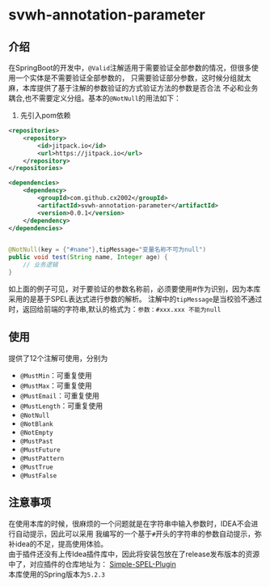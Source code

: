 # svwh-annotation-parameter

## 介绍
在SpringBoot的开发中，`@Valid`注解适用于需要验证全部参数的情况，但很多使用一个实体是不需要验证全部参数的，
只需要验证部分参数，这时候分组就太麻，本库提供了基于注解的参数验证的方式验证方法的参数是否合法
不必和业务耦合,也不需要定义分组。基本的`@NotNull`的用法如下：
1. 先引入pom依赖
```xml
<repositories>
    <repository>
        <id>jitpack.io</id>
        <url>https://jitpack.io</url>
    </repository>
</repositories>

<dependencies>
    <dependency>
        <groupId>com.github.cx2002</groupId>
        <artifactId>svwh-annotation-parameter</artifactId>
        <version>0.0.1</version>
    </dependency>
</dependencies>

```

```java

@NotNull(key = {"#name"},tipMessage="变量名称不可为null")
public void test(String name, Integer age) {
    // 业务逻辑
}
```
如上面的例子可见，对于要验证的参数名称前，必须要使用#作为识别，因为本库采用的是基于SPEL表达式进行参数的解析。
注解中的`tipMessage`是当校验不通过时，返回给前端的字符串,默认的格式为：`参数：#xxx.xxx 不能为null`
## 使用
提供了12个注解可使用，分别为
- `@MustMin`：可重复使用
- `@MustMax`：可重复使用
- `@MustEmail`：可重复使用
- `@MustLength`：可重复使用
- `@NotNull`
- `@NotBlank`
- `@NotEmpty`
- `@MustPast`
- `@MustFuture`
- `@MustPattern`
- `@MustTrue`
- `@MustFalse`

## 注意事项
在使用本库的时候，很麻烦的一个问题就是在字符串中输入参数时，IDEA不会进行自动提示，因此可以采用
我编写的一个基于`#`开头的字符串的参数自动提示，弥补idea的不足，提高使用体验。
<br>
由于插件还没有上传Idea插件库中，因此将安装包放在了release发布版本的资源中了，对应插件的仓库地址为：
[Simple-SPEL-Plugin](https://github.com/cx2002/auto-s.git)
<br>
本库使用的Spring版本为`5.2.3`

